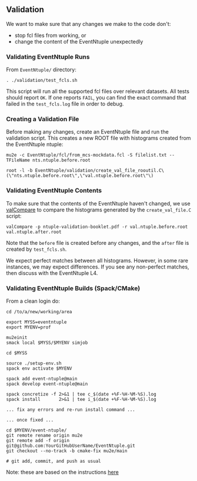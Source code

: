 ## Validation

We want to make sure that any changes we make to the code don't:
* stop fcl files from working, or
* change the content of the EventNtuple unexpectedly

### Validating EventNtuple Runs
From ```EventNtuple/``` directory:

```
. ./validation/test_fcls.sh
```

This script will run all the supported fcl files over relevant datasets. All tests should report ```OK```. If one reports ```FAIL```, you can find the exact command that failed in the ```test_fcls.log``` file in order to debug.

### Creating a Validation File
Before making any changes, create an EventNtuple file and run the validation script. This creates a new ROOT file with histograms created from the EventNtuple ntuple:

```
mu2e -c EventNtuple/fcl/from_mcs-mockdata.fcl -S filelist.txt --TFileName nts.ntuple.before.root

root -l -b EventNtuple/validation/create_val_file_rooutil.C\(\"nts.ntuple.before.root\",\"val.ntuple.before.root\"\)
```

### Validating EventNtuple Contents
To make sure that the contents of the EventNtuple haven't changed, we use [valCompare](https://mu2ewiki.fnal.gov/wiki/Validation#valCompare) to compare the histograms generated by the ```create_val_file.C``` script:

```
valCompare -p ntuple-validation-booklet.pdf -r val.ntuple.before.root val.ntuple.after.root
```

Note that the ```before``` file is created before any changes, and the ```after``` file is created by ```test_fcls.sh```.

We expect perfect matches between all histograms. However, in some rare instances, we may expect differences. If you see any non-perfect matches, then discuss with the EventNtuple L4.

### Validating EventNtuple Builds (Spack/CMake)
From a clean login do:

```
cd /to/a/new/working/area

export MYSS=eventntuple
export MYENV=prof

mu2einit
smack local $MYSS/$MYENV simjob

cd $MYSS

source ./setup-env.sh
spack env activate $MYENV

spack add event-ntuple@main
spack develop event-ntuple@main

spack concretize -f 2>&1 | tee c_$(date +%F-%H-%M-%S).log
spack install       2>&1 | tee i_$(date +%F-%H-%M-%S).log

... fix any errors and re-run install command ...

... once fixed ...

cd $MYENV/event-ntuple/
git remote rename origin mu2e
git remote add -f origin git@github.com:YourGitHubUserName/EventNtuple.git
git checkout --no-track -b cmake-fix mu2e/main

# git add, commit, and push as usual

```

Note: these are based on the instructions [here](https://mu2ewiki.fnal.gov/wiki/Spack#Local_Offline_build)
